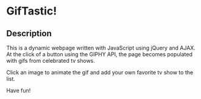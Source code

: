 # GifTastic!

## Description

This is a dynamic webpage written with JavaScript using jQuery and AJAX. At the click of a button using the GIPHY API, the page becomes populated with gifs from celebrated tv shows. 

Click an image to animate the gif and add your own favorite tv show to the list.

Have fun!